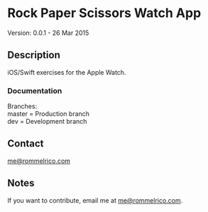 # Rock Paper Scissors Watch App

Version: 0.0.1 - 26 Mar 2015

## Description

iOS/Swift exercises for the Apple Watch.  

### Documentation
Branches:  
master = Production branch  
dev = Development branch  

## Contact

<me@rommelrico.com>

## Notes

If you want to contribute, email me at <me@rommelrico.com>.
